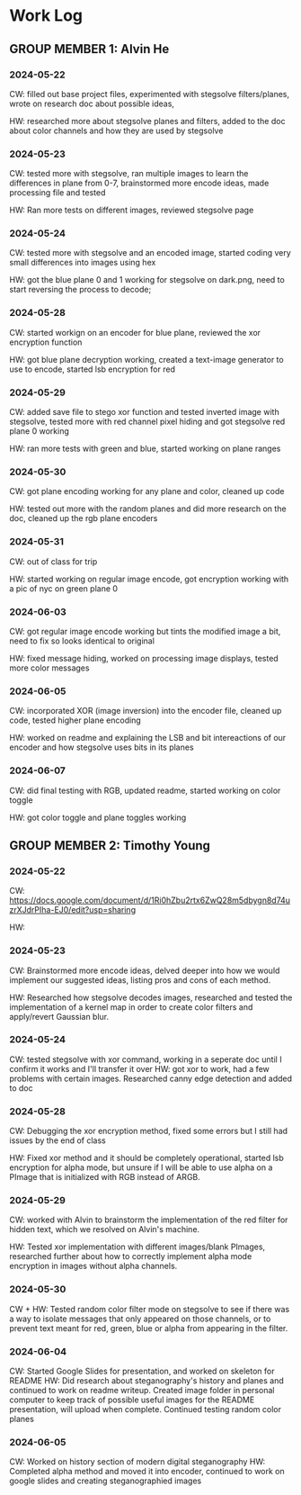 # Work Log

## GROUP MEMBER 1: Alvin He

### 2024-05-22
CW: filled out base project files, experimented with stegsolve filters/planes, wrote on research doc about possible ideas,

HW: researched more about stegsolve planes and filters, added to the doc about color channels and how they are used by stegsolve

### 2024-05-23
CW: tested more with stegsolve, ran multiple images to learn the differences in plane from 0-7, brainstormed more encode ideas, made processing file and tested

HW: Ran more tests on different images, reviewed stegsolve page

### 2024-05-24
CW: tested more with stegsolve and an encoded image, started coding very small differences into images using hex

HW: got the blue plane 0 and 1 working for stegsolve on dark.png, need to start reversing the process to decode;

### 2024-05-28
CW: started workign on an encoder for blue plane, reviewed the xor encryption function

HW: got blue plane decryption working, created a text-image generator to use to encode, started lsb encryption for red

### 2024-05-29
CW: added save file to stego xor function and tested inverted image with stegsolve, tested more with red channel pixel hiding and got stegsolve red plane 0 working

HW: ran more tests with green and blue, started working on plane ranges

### 2024-05-30
CW: got plane encoding working for any plane and color, cleaned up code

HW: tested out more with the random planes and did more research on the doc, cleaned up the rgb plane encoders

### 2024-05-31
CW: out of class for trip

HW: started working on regular image encode, got encryption working with a pic of nyc on green plane 0

### 2024-06-03
CW: got regular image encode working but tints the modified image a bit, need to fix so looks identical to original

HW: fixed message hiding, worked on processing image displays, tested more color messages

### 2024-06-05
CW: incorporated XOR (image inversion) into the encoder file, cleaned up code, tested higher plane encoding

HW: worked on readme and explaining the LSB and bit intereactions of our encoder and how stegsolve uses bits in its planes

### 2024-06-07
CW: did final testing with RGB, updated readme, started working on color toggle

HW: got color toggle and plane toggles working

## GROUP MEMBER 2: Timothy Young

### 2024-05-22
CW: https://docs.google.com/document/d/1Ri0hZbu2rtx6ZwQ28m5dbygn8d74uzrXJdrPIha-EJ0/edit?usp=sharing

HW:

### 2024-05-23
CW: Brainstormed more encode ideas, delved deeper into how we would implement our suggested ideas, listing pros and cons of each method.

HW: Researched how stegsolve decodes images, researched and tested the implementation of a kernel map in order to create color filters and apply/revert Gaussian blur.  

### 2024-05-24
CW: tested stegsolve with xor command, working in a seperate doc until I confirm it works and I'll transfer it over
HW: got xor to work, had a few problems with certain images. Researched canny edge detection and added to doc


### 2024-05-28
CW: Debugging the xor encryption method, fixed some errors but I still had issues by the end of class

HW: Fixed xor method and it should be completely operational, started lsb encryption for alpha mode, but unsure if I will be able to use alpha on a PImage that is initialized with RGB instead of ARGB.


### 2024-05-29
CW: worked with Alvin to brainstorm the implementation of the red filter for hidden text, which we resolved on Alvin's machine. 

HW: Tested xor implementation with different images/blank PImages, researched further about how to correctly implement alpha mode encryption  in images without alpha channels. 

### 2024-05-30
CW + HW: Tested random color filter mode on stegsolve to see if there was a way to isolate messages that only appeared on those channels, or to prevent text meant for red, green, blue or alpha from appearing in the filter.

### 2024-06-04
CW: Started Google Slides for presentation, and worked on skeleton for README 
HW: Did research about steganography's history and planes and continued to work on readme writeup. Created image folder in personal computer to keep track of possible useful images for the README presentation, will upload when complete. Continued testing random color planes


### 2024-06-05
CW: Worked on history section of modern digital steganography
HW: Completed alpha method and moved it into encoder, continued to work on google slides and creating steganographied images

